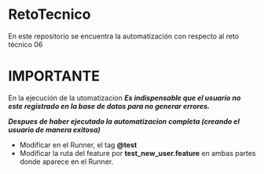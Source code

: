 # RetoTecnico
En este repositorio se encuentra la automatización con respecto al reto técnico 06
# **IMPORTANTE**
En la ejecución de la utomatizacion
***Es indispensable que el usuario no este registrado en la base de datos para no generar errores.***

***Despues de haber ejecutado la automatizacion completa (creando el usuario de manera exitosa)***
- Modificar en el Runner, el tag **@test**
- Modificar la ruta del feature por **test_new_user.feature** en ambas partes donde aparece en el Runner.
